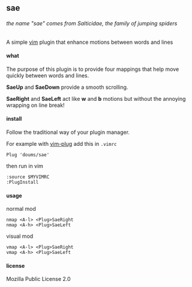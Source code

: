 ## sae

###### the name "sae" comes from Salticidae, the family of jumping spiders

A simple [vim](https://www.vim.org/) plugin that enhance motions between words and lines

#### what

The purpose of this plugin is to provide four mappings that help move quickly between words and lines.

**SaeUp** and **SaeDown** provide a smooth scrolling.

**SaeRight** and **SaeLeft** act like **w** and **b** motions but without the annoying wrapping on line break!

#### install

Follow the traditional way of your plugin manager.

For example with [vim-plug](https://github.com/junegunn/vim-plug) add this in `.vimrc`
```
Plug 'doums/sae'
```

then run in vim
```
:source $MYVIMRC
:PlugInstall
```

#### usage
normal mod
```
nmap <A-l> <Plug>SaeRight
nmap <A-h> <Plug>SaeLeft
```
visual mod
```
vmap <A-l> <Plug>SaeRight
vmap <A-h> <Plug>SaeLeft
```

#### license
Mozilla Public License 2.0
